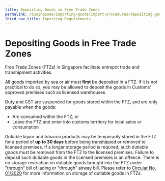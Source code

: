 ```yaml
---
title: Depositing Goods in Free Trade Zones
permalink: /businesses/importing-goods/import-procedures/depositing-goods-in-ftz
third_nav_title: Importing Requirements
---
```


# Depositing Goods in Free Trade Zones

Free Trade Zones (FTZs) in Singapore facilitate entrepot trade and transhipment activities.

All goods imported by sea or air must **first** be deposited in a FTZ. If it is not practical to do so, you may be allowed to deposit the goods in Customs’ approved premises such as licensed warehouses.

Duty and GST are suspended for goods stored within the FTZ, and are only payable when the goods:

-   Are consumed within the FTZ; or
-   Leave the FTZ and enter into customs territory for local sales or consumption

Dutiable liquor and tobacco products may be temporarily stored in the FTZ for a period of  **up to 30 days** before being transhipped or removed to licensed premises. If a longer storage period is required, such dutiable goods must be removed from the FTZ to the licensed premises. Failure to deposit such dutiable goods in the licensed premises is an offence. There is no storage restriction on dutiable goods brought into the FTZ under "through" bill of lading or "through" airway bill. Please refer to  [Circular No. 01/2020](/news-and-media/circulars/circular012020ver1.pdf)  for more information on storage of dutiable goods in FTZs.
